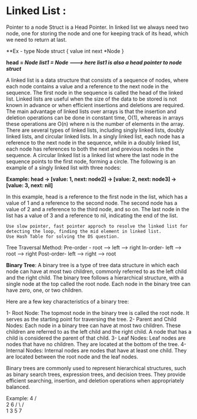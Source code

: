 # Linked List :
Pointer to a node Struct is a Head Pointer.
In linked list we always need two node, one for storing the node and one for keeping track of its head, which we need to return at last.

**Ex - 
type Node struct {
    value int
    next  *Node
}

**head = *Node
list1 = *Node  ---> here list1 is also a head pointer to node struct****

  A linked list is a data structure that consists of a sequence of nodes, where each node contains a value and a reference to the next node in the sequence. The first node in the sequence is called the head of the linked list.
Linked lists are useful when the size of the data to be stored is not known in advance or when efficient insertions and deletions are required. The main advantage of linked lists over arrays is that the insertion and deletion operations can be done in constant time, O(1), whereas in arrays these operations are O(n) where n is the number of elements in the array.
There are several types of linked lists, including singly linked lists, doubly linked lists, and circular linked lists. In a singly linked list, each node has a reference to the next node in the sequence, while in a doubly linked list, each node has references to both the next and previous nodes in the sequence. A circular linked list is a linked list where the last node in the sequence points to the first node, forming a circle.
The following is an example of a singly linked list with three nodes:

**Example:**
**head -> [value: 1, next: node2] -> [value: 2, next: node3] -> [value: 3, next: nil]**

In this example, head is a reference to the first node in the list, which has a value of 1 and a reference to the second node. The second node has a value of 2 and a reference to the third node, and so on. The last node in the list has a value of 3 and a reference to nil, indicating the end of the list.

    Use slow pointer, fast pointer approch to resolve the linked list for detecting the loop, finding the mid element in linked list.
    Use Hash Table for solving the DS question.
    
Tree Traversal Method:
Pre-order - root --> left --> right
In-order- left --> root --> right
Post-order- left --> right --> root

**Binary Tree**:
A binary tree is a type of tree data structure in which each node can have at most two children, commonly referred to as the left child and the right child. The binary tree follows a hierarchical structure, with a single node at the top called the root node. Each node in the binary tree can have zero, one, or two children.

Here are a few key characteristics of a binary tree:

1- Root Node: The topmost node in the binary tree is called the root node. It serves as the starting point for traversing the tree.
2- Parent and Child Nodes: Each node in a binary tree can have at most two children. These children are referred to as the left child and the right child. A node that has a child is considered the parent of that child.
3- Leaf Nodes: Leaf nodes are nodes that have no children. They are located at the bottom of the tree.
4- Internal Nodes: Internal nodes are nodes that have at least one child. They are located between the root node and the leaf nodes.

Binary trees are commonly used to represent hierarchical structures, such as binary search trees, expression trees, and decision trees. They provide efficient searching, insertion, and deletion operations when appropriately balanced.

Example: 
       4
     /   \
    2     6
   / \   / \
  1   3 5   7






